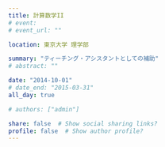 ```yaml
---
title: 計算数学II
# event: 
# event_url: ""

location: 東京大学 理学部

summary: "ティーチング・アシスタントとしての補助"
# abstract: ""

date: "2014-10-01"
# date_end: "2015-03-31"
all_day: true

# authors: ["admin"]

share: false  # Show social sharing links?
profile: false  # Show author profile?
---
```


